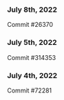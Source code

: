 ### July 8th, 2022

Commit #26370

### July 5th, 2022

Commit #314353


### July 4th, 2022

Commit #72281
